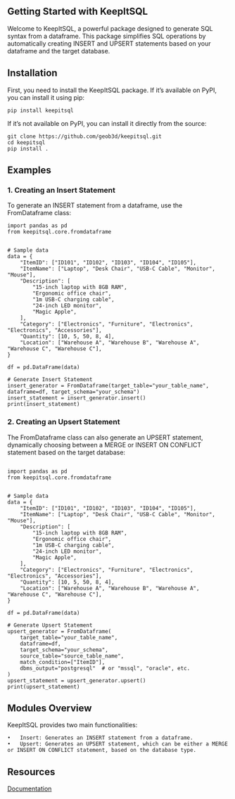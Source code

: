 ## Getting Started with KeepItSQL

Welcome to KeepItSQL, a powerful package designed to generate SQL syntax from a dataframe. This package simplifies SQL operations by automatically creating INSERT and UPSERT statements based on your dataframe and the target database.


## Installation

First, you need to install the KeepItSQL package. If it’s available on PyPI, you can install it using pip:

```
pip install keepitsql
```

If it’s not available on PyPI, you can install it directly from the source:
```
git clone https://github.com/geob3d/keepitsql.git
cd keepitsql
pip install .
```

## Examples

### 1. Creating an Insert Statement

To generate an INSERT statement from a dataframe, use the FromDataframe class:


```
import pandas as pd
from keepitsql.core.fromdataframe 


# Sample data
data = {
    "ItemID": ["ID101", "ID102", "ID103", "ID104", "ID105"],
    "ItemName": ["Laptop", "Desk Chair", "USB-C Cable", "Monitor", "Mouse"],
    "Description": [
        "15-inch laptop with 8GB RAM",
        "Ergonomic office chair",
        "1m USB-C charging cable",
        "24-inch LED monitor",
        "Magic Apple",
    ],
    "Category": ["Electronics", "Furniture", "Electronics", "Electronics", "Accessories"],
    "Quantity": [10, 5, 50, 8, 4],
    "Location": ["Warehouse A", "Warehouse B", "Warehouse A", "Warehouse C", "Warehouse C"],
}

df = pd.DataFrame(data)

# Generate Insert Statement
insert_generator = FromDataframe(target_table="your_table_name", dataframe=df, target_schema="your_schema")
insert_statement = insert_generator.insert()
print(insert_statement)
```


### 2. Creating an Upsert Statement

The FromDataframe class can also generate an UPSERT statement, dynamically choosing between a MERGE or INSERT ON CONFLICT statement based on the target database:

```

import pandas as pd
from keepitsql.core.fromdataframe


# Sample data
data = {
    "ItemID": ["ID101", "ID102", "ID103", "ID104", "ID105"],
    "ItemName": ["Laptop", "Desk Chair", "USB-C Cable", "Monitor", "Mouse"],
    "Description": [
        "15-inch laptop with 8GB RAM",
        "Ergonomic office chair",
        "1m USB-C charging cable",
        "24-inch LED monitor",
        "Magic Apple",
    ],
    "Category": ["Electronics", "Furniture", "Electronics", "Electronics", "Accessories"],
    "Quantity": [10, 5, 50, 8, 4],
    "Location": ["Warehouse A", "Warehouse B", "Warehouse A", "Warehouse C", "Warehouse C"],
}

df = pd.DataFrame(data)

# Generate Upsert Statement
upsert_generator = FromDataframe(
    target_table="your_table_name",
    dataframe=df,
    target_schema="your_schema",
    source_table="source_table_name",
    match_condition=["ItemID"],
    dbms_output="postgresql"  # or "mssql", "oracle", etc.
)
upsert_statement = upsert_generator.upsert()
print(upsert_statement)

```


## Modules Overview

KeepItSQL provides two main functionalities:

	•	Insert: Generates an INSERT statement from a dataframe.
	•	Upsert: Generates an UPSERT statement, which can be either a MERGE or INSERT ON CONFLICT statement, based on the database type.

## Resources
[Documentation](https://geob3d.github.io/keepitsql/)
